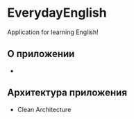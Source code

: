 # EverydayEnglish
Application for learning English!

## О приложении
- 


## Архитектура приложения
- Clean Architecture